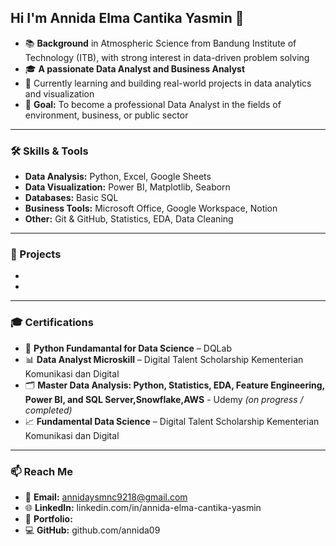 ## Hi I'm Annida Elma Cantika Yasmin 👋

 - 📚 **Background** in Atmospheric Science from Bandung Institute of Technology (ITB), with strong interest in data-driven problem solving  
 - 🎓 **A passionate Data Analyst and Business Analyst**
 - 🌱 Currently learning and building real-world projects in data analytics and visualization  
 - 🎯 **Goal:** To become a professional Data Analyst in the fields of environment, business, or public sector


---

### 🛠 Skills & Tools

- **Data Analysis:** Python, Excel, Google Sheets  
- **Data Visualization:** Power BI, Matplotlib, Seaborn
- **Databases:** Basic SQL  
- **Business Tools:** Microsoft Office, Google Workspace, Notion
- **Other:** Git & GitHub, Statistics, EDA, Data Cleaning  




---

### 📌 Projects

-

- 

---

### 🎓 Certifications
- 🧾 **Python Fundamantal for Data Science** – DQLab 
- 📊 **Data Analyst Microskill** – Digital Talent Scholarship Kementerian Komunikasi dan Digital
- 🗂️ **Master Data Analysis: Python, Statistics, EDA, Feature Engineering, Power BI, and SQL Server,Snowflake,AWS** - Udemy *(on progress / completed)*  
- 📈 **Fundamental Data Science** – Digital Talent Scholarship Kementerian Komunikasi dan Digital

---

### 📫 Reach Me
- 📧 **Email:** annidaysmnc9218@gmail.com
- 🌐 **LinkedIn:** linkedin.com/in/annida-elma-cantika-yasmin
- 📁 **Portfolio:**
- 💻 **GitHub:** github.com/annida09
